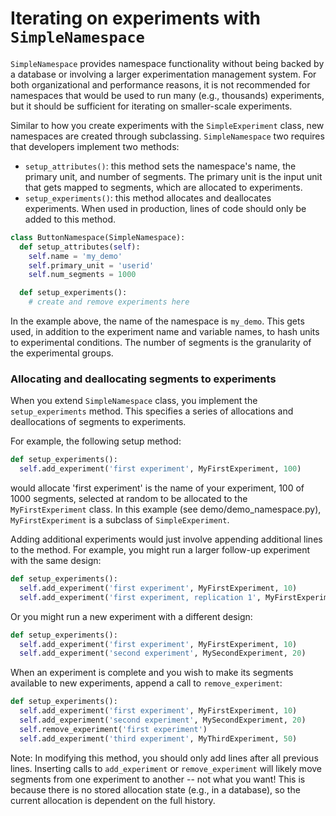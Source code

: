 # Iterating on experiments with `SimpleNamespace`

`SimpleNamespace` provides namespace functionality without being backed by a database or involving a larger experimentation management system. For both organizational and performance reasons, it is not recommended for namespaces that would be used to run many (e.g., thousands) experiments, but it should be sufficient for iterating on smaller-scale experiments.

Similar to how you create experiments with the `SimpleExperiment` class, new namespaces are created through subclassing.  `SimpleNamespace` two requires that developers implement two methods:
 - `setup_attributes()`: this method sets the namespace's name, the primary unit, and number of segments. The primary unit is the input unit that gets mapped to segments, which are allocated to experiments.
 - `setup_experiments()`: this method allocates and deallocates experiments. When used in production, lines of code should only be added to this method.

```python
class ButtonNamespace(SimpleNamespace):
  def setup_attributes(self):
    self.name = 'my_demo'
    self.primary_unit = 'userid'
    self.num_segments = 1000

  def setup_experiments():
    # create and remove experiments here
```

In the example above, the name of the namespace is `my_demo`. This gets used, in addition to the experiment name and variable names, to hash units to experimental conditions. The number of segments is the granularity of the experimental groups.

### Allocating and deallocating segments to experiments
When you extend `SimpleNamespace` class, you implement the `setup_experiments` method. This specifies a series of allocations and deallocations of segments to experiments.

For example, the following setup method:
```python
def setup_experiments():
  self.add_experiment('first experiment', MyFirstExperiment, 100)
```
would allocate  'first experiment' is the name of your experiment, 100 of 1000 segments, selected at random to be allocated to the `MyFirstExperiment` class. In this example (see demo/demo_namespace.py), `MyFirstExperiment` is a subclass of `SimpleExperiment`.

Adding additional experiments would just involve appending additional lines to the method. For example, you might run a larger follow-up experiment with the same design:
```python
def setup_experiments():
  self.add_experiment('first experiment', MyFirstExperiment, 10)
  self.add_experiment('first experiment, replication 1', MyFirstExperiment, 40)
```
Or you might run a new experiment with a different design:
```python
def setup_experiments():
  self.add_experiment('first experiment', MyFirstExperiment, 10)
  self.add_experiment('second experiment', MySecondExperiment, 20)
```
When an experiment is complete and you wish to make its segments available to new experiments, append a call to `remove_experiment`:
```python
def setup_experiments():
  self.add_experiment('first experiment', MyFirstExperiment, 10)
  self.add_experiment('second experiment', MySecondExperiment, 20)
  self.remove_experiment('first experiment')
  self.add_experiment('third experiment', MyThirdExperiment, 50)
```
Note: In modifying this method, you should only add lines after all previous lines. Inserting calls to `add_experiment` or `remove_experiment` will likely move segments from one experiment to another -- not what you want! This is because there is no stored allocation state (e.g., in a database), so the current allocation is dependent on the full history.
